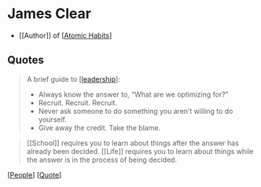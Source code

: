 # James Clear

- [[Author]] of [[Atomic Habits]]

## Quotes

> A brief guide to [[leadership]]:
> - Always know the answer to, “What are we optimizing for?”
> - Recruit. Recruit. Recruit.
> - Never ask someone to do something you aren’t willing to do yourself.
> - Give away the credit. Take the blame.

>[[School]] requires you to learn about things after the answer has already been decided. [[Life]] requires you to learn about things while the answer is in the process of being decided.

[[People]] [[Quote]]

[//begin]: # "Autogenerated link references for markdown compatibility"
[Atomic Habits]: atomic-habits "Atomic Habits"
[leadership]: leadership "Leadership"
[People]: people "People"
[Quote]: quote "Quote"
[//end]: # "Autogenerated link references"